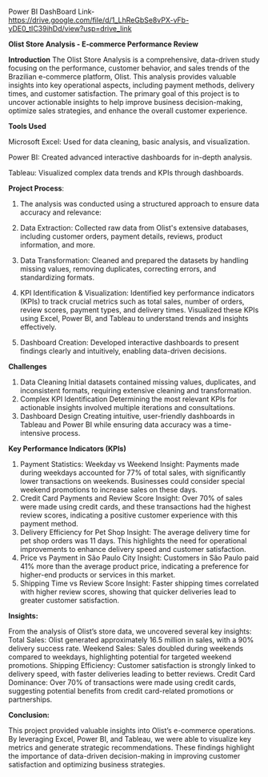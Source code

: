 Power BI DashBoard Link-  https://drive.google.com/file/d/1_LhReGbSe8vPX-vFb-yDE0_tIC39ihDd/view?usp=drive_link

**Olist Store Analysis - E-commerce Performance Review**

**Introduction**
The Olist Store Analysis is a comprehensive, data-driven study focusing on the performance, customer behavior, and sales trends of the Brazilian e-commerce platform, Olist. This analysis provides valuable insights into key operational aspects, including payment methods, delivery times, and customer satisfaction. The primary goal of this project is to uncover actionable insights to help improve business decision-making, optimize sales strategies, and enhance the overall customer experience.

**Tools Used**

Microsoft Excel: Used for data cleaning, basic analysis, and visualization.

Power BI: Created advanced interactive dashboards for in-depth analysis.

Tableau: Visualized complex data trends and KPIs through dashboards.


**Project Process**:
1. The analysis was conducted using a structured approach to ensure data accuracy and relevance:

2. Data Extraction: Collected raw data from Olist's extensive databases, including customer orders, payment details, reviews, product information, and more.

3. Data Transformation: Cleaned and prepared the datasets by handling missing values, removing duplicates, correcting errors, and standardizing formats.

4. KPI Identification & Visualization: Identified key performance indicators (KPIs) to track crucial metrics such as total sales, number of orders, review scores, payment types, and delivery times. Visualized these KPIs using Excel, Power BI, and Tableau to understand trends and insights effectively.

5. Dashboard Creation: Developed interactive dashboards to present findings clearly and intuitively, enabling data-driven decisions.


**Challenges**
1. Data Cleaning
Initial datasets contained missing values, duplicates, and inconsistent formats, requiring extensive cleaning and transformation.
2. Complex KPI Identification
Determining the most relevant KPIs for actionable insights involved multiple iterations and consultations.
3. Dashboard Design
Creating intuitive, user-friendly dashboards in Tableau and Power BI while ensuring data accuracy was a time-intensive process.



**Key Performance Indicators (KPIs)**
1. Payment Statistics: Weekday vs Weekend
Insight: Payments made during weekdays accounted for 77% of total sales, with significantly lower transactions on weekends. Businesses could consider special weekend promotions to increase sales on these days.
2. Credit Card Payments and Review Score
Insight: Over 70% of sales were made using credit cards, and these transactions had the highest review scores, indicating a positive customer experience with this payment method.
3. Delivery Efficiency for Pet Shop
Insight: The average delivery time for pet shop orders was 11 days. This highlights the need for operational improvements to enhance delivery speed and customer satisfaction.
4. Price vs Payment in São Paulo City
Insight: Customers in São Paulo paid 41% more than the average product price, indicating a preference for higher-end products or services in this market.
5. Shipping Time vs Review Score
Insight: Faster shipping times correlated with higher review scores, showing that quicker deliveries lead to greater customer satisfaction.



**Insights:**

From the analysis of Olist’s store data, we uncovered several key insights:
Total Sales: Olist generated approximately 16.5 million in sales, with a 90% delivery success rate.
Weekend Sales: Sales doubled during weekends compared to weekdays, highlighting potential for targeted weekend promotions.
Shipping Efficiency: Customer satisfaction is strongly linked to delivery speed, with faster deliveries leading to better reviews.
Credit Card Dominance: Over 70% of transactions were made using credit cards, suggesting potential benefits from credit card-related promotions or partnerships.


**Conclusion:**

This project provided valuable insights into Olist’s e-commerce operations. By leveraging Excel, Power BI, and Tableau, we were able to visualize key metrics and generate strategic recommendations. These findings highlight the importance of data-driven decision-making in improving customer satisfaction and optimizing business strategies.

